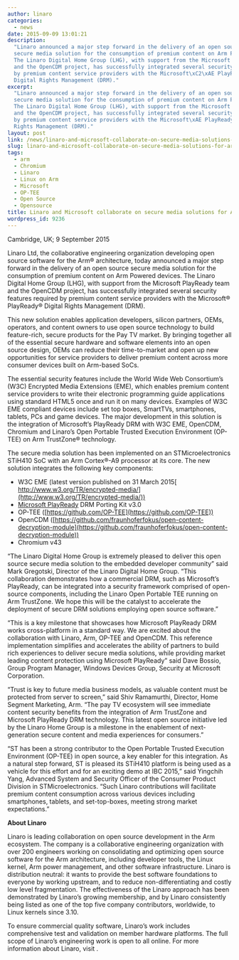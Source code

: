 ```yaml
---
author: linaro
categories:
  - news
date: 2015-09-09 13:01:21
description:
  "Linaro announced a major step forward in the delivery of an open source
  secure media solution for the consumption of premium content on Arm Powered devices.
  The Linaro Digital Home Group (LHG), with support from the Microsoft PlayReady team
  and the OpenCDM project, has successfully integrated several security features required
  by premium content service providers with the Microsoft\xC2\xAE PlayReady\xC2\xAE
  Digital Rights Management (DRM)."
excerpt:
  "Linaro announced a major step forward in the delivery of an open source
  secure media solution for the consumption of premium content on Arm Powered devices.
  The Linaro Digital Home Group (LHG), with support from the Microsoft PlayReady team
  and the OpenCDM project, has successfully integrated several security features required
  by premium content service providers with the Microsoft\xAE PlayReady\xAE Digital
  Rights Management (DRM)."
layout: post
link: /news/linaro-and-microsoft-collaborate-on-secure-media-solutions-for-arm-based-socs/
slug: linaro-and-microsoft-collaborate-on-secure-media-solutions-for-arm-based-socs
tags:
  - arm
  - Chromium
  - Linaro
  - Linux on Arm
  - Microsoft
  - OP-TEE
  - Open Source
  - Opensource
title: Linaro and Microsoft collaborate on secure media solutions for Arm-based SoCs
wordpress_id: 9236
---
```


Cambridge, UK; 9 September 2015

Linaro Ltd, the collaborative engineering organization developing open source software for the Arm® architecture, today announced a major step forward in the delivery of an open source secure media solution for the consumption of premium content on Arm Powered devices. The Linaro Digital Home Group (LHG), with support from the Microsoft PlayReady team and the OpenCDM project, has successfully integrated several security features required by premium content service providers with the Microsoft® PlayReady® Digital Rights Management (DRM).

This new solution enables application developers, silicon partners, OEMs, operators, and content owners to use open source technology to build feature-rich, secure products for the Pay TV market. By bringing together all of the essential secure hardware and software elements into an open source design, OEMs can reduce their time-to-market and open up new opportunities for service providers to deliver premium content across more consumer devices built on Arm-based SoCs.

The essential security features include the World Wide Web Consortium’s (W3C) Encrypted Media Extensions (EME), which enables premium content service providers to write their electronic programming guide applications using standard HTML5 once and run it on many devices. Examples of W3C EME compliant devices include set top boxes, SmartTVs, smartphones, tablets, PCs and game devices. The major development in this solution is the integration of Microsoft’s PlayReady DRM with W3C EME, OpenCDM, Chromium and Linaro’s Open Portable Trusted Execution Environment (OP-TEE) on Arm TrustZone® technology.

The secure media solution has been implemented on an STMicroelectronics STiH410 SoC with an Arm Cortex®-A9 processor at its core. The new solution integrates the following key components:

- W3C EME (latest version published on 31 March 2015[ http://www.w3.org/TR/encrypted-media/](http://www.w3.org/TR/encrypted-media/))
- [Microsoft PlayReady](http://www.microsoft.com/playready/) DRM Porting Kit v3.0
- OP-TEE ([https://github.com/OP-TEE](https://github.com/OP-TEE))
- OpenCDM ([https://github.com/fraunhoferfokus/open-content-decryption-module](https://github.com/fraunhoferfokus/open-content-decryption-module))
- Chromium v43

“The Linaro Digital Home Group is extremely pleased to deliver this open source secure media solution to the embedded developer community” said Mark Gregotski, Director of the Linaro Digital Home Group. “This collaboration demonstrates how a commercial DRM, such as Microsoft’s PlayReady, can be integrated into a security framework comprised of open-source components, including the Linaro Open Portable TEE running on Arm TrustZone. We hope this will be the catalyst to accelerate the deployment of secure DRM solutions employing open source software.”

“This is a key milestone that showcases how Microsoft PlayReady DRM works cross-platform in a standard way. We are excited about the collaboration with Linaro, Arm, OP-TEE and OpenCDM. This reference implementation simplifies and accelerates the ability of partners to build rich experiences to deliver secure media solutions, while providing market leading content protection using Microsoft PlayReady” said Dave Bossio, Group Program Manager, Windows Devices Group, Security at Microsoft Corporation.

“Trust is key to future media business models, as valuable content must be protected from server to screen,” said Shiv Ramamurthi, Director, Home Segment Marketing, Arm. “The pay TV ecosystem will see immediate content security benefits from the integration of Arm TrustZone and Microsoft PlayReady DRM technology. This latest open source initiative led by the Linaro Home Group is a milestone in the enablement of next-generation secure content and media experiences for consumers.”

“ST has been a strong contributor to the Open Portable Trusted Execution Environment (OP-TEE) in open source, a key enabler for this integration. As a natural step forward, ST is pleased its STiH410 platform is being used as a vehicle for this effort and for an exciting demo at IBC 2015,” said Yingchih Yang, Advanced System and Security Officer of the Consumer Product Division in STMicroelectronics. “Such Linaro contributions will facilitate premium content consumption across various devices including smartphones, tablets, and set-top-boxes, meeting strong market expectations.”

**About Linaro**

Linaro is leading collaboration on open source development in the Arm ecosystem. The company is a collaborative engineering organization with over 200 engineers working on consolidating and optimizing open source software for the Arm architecture, including developer tools, the Linux kernel, Arm power management, and other software infrastructure. Linaro is distribution neutral: it wants to provide the best software foundations to everyone by working upstream, and to reduce non-differentiating and costly low level fragmentation. The effectiveness of the Linaro approach has been demonstrated by Linaro’s growing membership, and by Linaro consistently being listed as one of the top five company contributors, worldwide, to Linux kernels since 3.10.

To ensure commercial quality software, Linaro’s work includes comprehensive test and validation on member hardware platforms. The full scope of Linaro’s engineering work is open to all online. For more information about Linaro, visit [](/).
